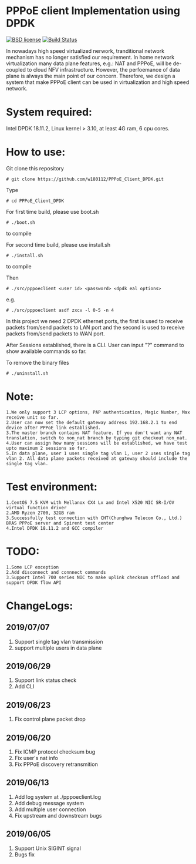 PPPoE client Implementation using DPDK
======================================

[![BSD license](https://img.shields.io/badge/License-BSD-blue.svg)](https://opensource.org/licenses/BSD-3-Clause)
[![Build Status](https://travis-ci.org/w180112/PPPoE_Client_DPDK.svg?branch=master)](https://travis-ci.org/w180112/PPPoE_Client_DPDK)

In nowadays high speed virtualized nerwork, tranditional network mechanism has no longer satisfied our requirement. In home network virtualization many data plane features, e.g.: NAT and PPPoE, will be de-coupled to cloud NFV infrastructure. However, the perfoemance of data plane is always the main point of our concern. Therefore, we design a system that make PPPoE client can be used in virtualization and high speed network.

System required:
================

Intel DPDK 18.11.2, Linux kernel > 3.10, at least 4G ram, 6 cpu cores.

How to use:
===========

Git clone this repository

	# git clone https://github.com/w180112/PPPoE_Client_DPDK.git

Type

	# cd PPPoE_Client_DPDK

For first time build, please use boot.sh

	# ./boot.sh

to compile

For second time build, please use install.sh

	# ./install.sh

to compile

Then

	# ./src/pppoeclient <user id> <password> <dpdk eal options>

e.g.

	# ./src/pppoeclient asdf zxcv -l 0-5 -n 4

In this project we need 2 DPDK ethernet ports, the first is used to receive packets from/send packets to LAN port and the second is used to receive packets from/send packets to WAN port.

After Sessions established, there is a CLI. User can input "?" command to show available commands so far.

To remove the binary files

	# ./uninstall.sh

Note: 
=====
	1.We only support 3 LCP options, PAP authentication, Magic Number, Max receive unit so far.
	2.User can now set the default gateway address 192.168.2.1 to end device after PPPoE link established.
	3.The master branch contains NAT feature. If you don't want any NAT translation, switch to non_nat branch by typing git checkout non_nat.
	4.User can assign how many sessions will be established, we have test upto maximum 2 sessions so far.
	5.In data plane, user 1 uses single tag vlan 1, user 2 uses single tag vlan 2. All data plane packets received at gateway should include the single tag vlan.

Test environment: 
=================

	1.CentOS 7.5 KVM with Mellanox CX4 Lx and Intel X520 NIC SR-I/OV virtual function driver
	2.AMD Ryzen 2700, 32GB ram
	3.Successfully test connection with CHT(Chunghwa Telecom Co., Ltd.) BRAS PPPoE server and Spirent test center
	4.Intel DPDK 18.11.2 and GCC compiler

TODO: 
=====

	1.Some LCP exception
	2.Add disconnect and connnect commands
	3.Support Intel 700 series NIC to make uplink checksum offload and support DPDK flow API

ChangeLogs:
===========

2019/07/07
----------

1. Support single tag vlan transmission
2. support multiple users in data plane

2019/06/29
----------

1. Support link status check
2. Add CLI

2019/06/23
----------

1. Fix control plane packet drop

2019/06/20
----------

1. Fix ICMP protocol checksum bug
2. Fix user's nat info 
3. Fix PPPoE discovery retransmition

2019/06/13
----------

1. Add log system at ./pppoeclient.log
2. Add debug message system
3. Add multiple user connection
4. Fix upstream and downstream bugs

2019/06/05
----------

1. Support Unix SIGINT signal
2. Bugs fix
